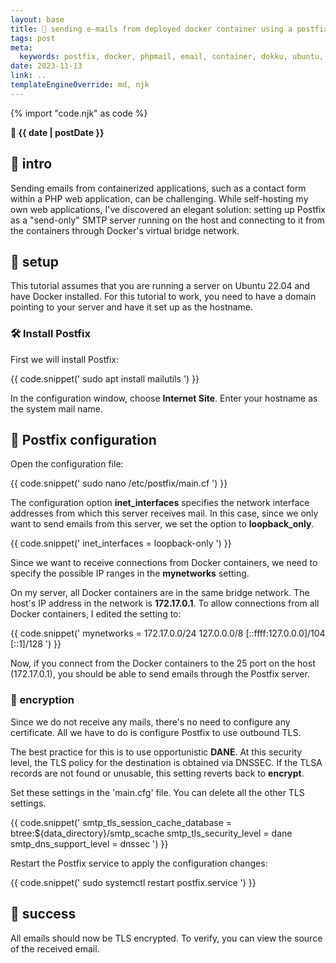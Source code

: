 ```yaml
---
layout: base
title: 📨 sending e-mails from deployed docker container using a postfix service running on host
tags: post
meta:
  keywords: postfix, docker, phpmail, email, container, dokku, ubuntu, host
date: 2023-11-13
link: ..
templateEngineOverride: md, njk
---
```

{% import "code.njk" as code %}

<b>📆 {{ date | postDate }}</b>

## 👋 intro

Sending emails from containerized applications, such as a contact form within a PHP web application, can be challenging. While self-hosting my own web applications, I've discovered an elegant solution: setting up Postfix as a "send-only" SMTP server running on the host and connecting to it from the containers through Docker's virtual bridge network.

## 🧰 setup

This tutorial assumes that you are running a server on Ubuntu 22.04 and have Docker installed. For this tutorial to work, you need to have a domain pointing to your server and have it set up as the hostname.

### 🛠️ Install Postfix

First we will install Postfix:

{{ code.snippet('
sudo apt install mailutils
') }}

In the configuration window, choose <b>Internet Site</b>. Enter your hostname as the system mail name.


## 🍳 Postfix configuration

Open the configuration file:

{{ code.snippet('
sudo nano /etc/postfix/main.cf
') }}

The configuration option <b>inet_interfaces</b> specifies the network interface addresses from which this server receives mail. In this case, since we only want to send emails from this server, we set the option to <b>loopback_only</b>.

{{ code.snippet('
inet_interfaces = loopback-only
') }}

Since we want to receive connections from Docker containers, we need to specify the possible IP ranges in the <b>mynetworks</b> setting.

On my server, all Docker containers are in the same bridge network. The host's IP address in the network is <b>172.17.0.1</b>. To allow connections from all Docker containers, I edited the setting to:

{{ code.snippet('
mynetworks = 172.17.0.0/24 127.0.0.0/8 [::ffff:127.0.0.0]/104 [::1]/128
') }}

Now, if you connect from the Docker containers to the 25 port on the host (172.17.0.1), you should be able to send emails through the Postfix server.

### 🔐 encryption

Since we do not receive any mails, there's no need to configure any certificate. All we have to do is configure Postfix to use outbound TLS.

The best practice for this is to use opportunistic <b>DANE</b>. At this security level, the TLS policy for the destination is obtained via DNSSEC. If the TLSA records are not found or unusable, this setting reverts back to <b>encrypt</b>.

Set these settings in the 'main.cfg' file. You can delete all the other TLS settings.

{{ code.snippet('
smtp_tls_session_cache_database = btree:${data_directory}/smtp_scache
smtp_tls_security_level = dane
smtp_dns_support_level = dnssec
') }}

Restart the Postfix service to apply the configuration changes:

{{ code.snippet('
sudo systemctl restart postfix.service
') }}

## 🎉 success

All emails should now be TLS encrypted. To verify, you can view the source of the received email.